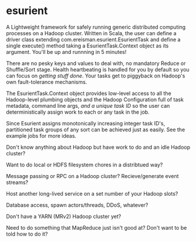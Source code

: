 esurient
========

A Lightweight framework for safely running generic distributed computing processes on a Hadoop cluster.
Written in Scala, the user can define a driver class extending com.ereisman.esurient.EsurientTask and define a single
execute() method taking a EsurientTask.Context object as its argument. You'll be up and runnning in 5 minutes!

There are no pesky keys and values to deal with, no mandatory Reduce or Shuffle/Sort stage. Health heartbeating is handled for you
by default so you can focus on _getting stuff done_. Your tasks get to piggyback on Hadoop's own fault-tolerance mechanisms.

The EsurientTask.Context object provides low-level access to all the Hadoop-level plumbing objects and the Hadoop Configuration
full of task metadata, command line args, _and a unique task ID_ so the user can deterministically assign work to each or any
task in the job.

Since Esurient assigns monotonically increasing integer task ID's, partitioned task groups of any sort can be achieved just as easily. See the example jobs for more ideas.

Don't know anything about Hadoop but have work to do and an idle Hadoop cluster?

Want to do local or HDFS filesystem chores in a distribtued way?

Message passing or RPC on a Hadoop cluster? Recieve/generate event streams?

Host another long-lived service on a set number of your Hadoop slots?

Database access, spawn actors/threads, DDoS, whatever?

Don't have a YARN (MRv2) Hadoop cluster yet?

Need to do something that MapReduce just isn't good at? Don't want to be told how to do it?

